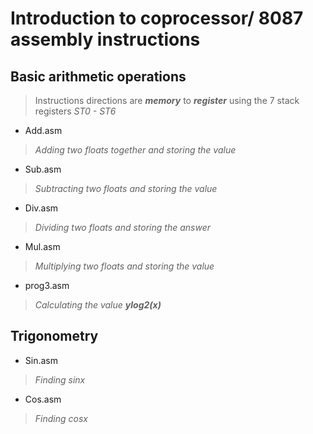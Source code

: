 # Introduction to coprocessor/ 8087 assembly instructions

## Basic arithmetic operations

> Instructions directions are **_memory_** to **_register_** using the 7 stack registers _ST0 - ST6_ 

* Add.asm
> _Adding two floats together and storing the value_

* Sub.asm
> _Subtracting two floats and storing the value_

*  Div.asm
> _Dividing two floats and storing the answer_

*  Mul.asm
> _Multiplying two floats and storing the value_

*  prog3.asm
> _Calculating the value **_ylog2(x)_**_

## Trigonometry

*  Sin.asm
>_Finding sinx_

*  Cos.asm
>_Finding cosx_


